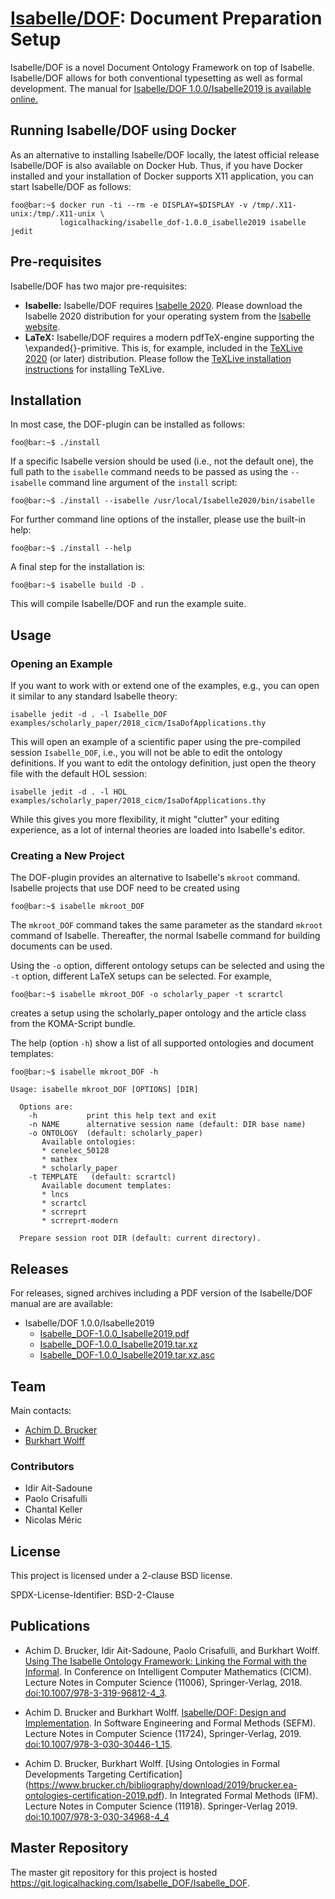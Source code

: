 # [Isabelle/DOF](https://git.logicalhacking.com/Isabelle_DOF/Isabelle_DOF): Document Preparation Setup

Isabelle/DOF is a novel Document Ontology Framework on top of Isabelle.
Isabelle/DOF allows for both conventional typesetting as well as formal
development. The manual for [Isabelle/DOF 1.0.0/Isabelle2019 is available 
online.](https://artifacts.logicalhacking.com/releases/Isabelle_DOF/Isabelle_DOF/Isabelle_DOF-1.0.0_Isabelle2019.pdf)

## Running Isabelle/DOF using Docker

As an alternative to installing Isabelle/DOF locally, the latest official release Isabelle/DOF
is also available on Docker Hub. Thus, if you have Docker installed and your installation of
Docker supports X11 application, you can start Isabelle/DOF as follows:

```console
foo@bar:~$ docker run -ti --rm -e DISPLAY=$DISPLAY -v /tmp/.X11-unix:/tmp/.X11-unix \ 
           logicalhacking/isabelle_dof-1.0.0_isabelle2019 isabelle jedit
```

## Pre-requisites

Isabelle/DOF has two major pre-requisites:

* **Isabelle:** Isabelle/DOF requires [Isabelle 2020](http://isabelle.in.tum.de/website-Isabelle2020/).
  Please download the Isabelle 2020 distribution for your operating
  system from the [Isabelle website](http://isabelle.in.tum.de/website-Isabelle2020/).
* **LaTeX:** Isabelle/DOF requires a modern pdfTeX-engine supporting the \expanded{}-primitive. This
  is, for example, included in the [TeXLive 2020](https://www.tug.org/texlive/) (or later)
  distribution. Please follow the [TeXLive installation instructions](https://www.tug.org/texlive/acquire-netinstall.html)
  for installing TeXLive.

## Installation

In most case, the DOF-plugin can be installed as follows:

```console
foo@bar:~$ ./install
```

If a specific Isabelle version should be used (i.e., not the default
one), the full path to the ``isabelle`` command needs to be passed as
using the ``--isabelle`` command line argument of the ``install`` script:

```console
foo@bar:~$ ./install --isabelle /usr/local/Isabelle2020/bin/isabelle
```

For further command line options of the installer, please use the
built-in help:

```console
foo@bar:~$ ./install --help
```

A final step for the installation is:

```console
foo@bar:~$ isabelle build -D .
```

This will compile Isabelle/DOF and run the example suite.

## Usage

### Opening an Example

If you want to work with or extend one of the examples, e.g., you can
open it similar to any standard Isabelle theory:

```console
isabelle jedit -d . -l Isabelle_DOF examples/scholarly_paper/2018_cicm/IsaDofApplications.thy
```

This will open an example of a scientific paper using the pre-compiled
session ``Isabelle_DOF``, i.e., you will not be able to edit the
ontology definitions. If you want to edit the ontology definition,
just open the theory file with the default HOL session:

```console
isabelle jedit -d . -l HOL examples/scholarly_paper/2018_cicm/IsaDofApplications.thy
```

While this gives you more flexibility, it might "clutter" your editing
experience, as a lot of internal theories are loaded into Isabelle's
editor.

### Creating a New Project

The DOF-plugin provides an alternative to Isabelle's ``mkroot`` command.
Isabelle projects that use DOF need to be created using

```console
foo@bar:~$ isabelle mkroot_DOF
```

The ``mkroot_DOF`` command takes the same parameter as the standard
``mkroot`` command of Isabelle. Thereafter, the normal Isabelle
command for building documents can be used.

Using the ``-o`` option, different ontology setups can be
selected and using the ``-t`` option, different LaTeX setups 
can be selected. For example,

```console
foo@bar:~$ isabelle mkroot_DOF -o scholarly_paper -t scrartcl
```

creates a setup using the scholarly_paper ontology and the article
class from the KOMA-Script bundle.

The help (option ``-h``) show a list of all supported ontologies and
document templates:

```console
foo@bar:~$ isabelle mkroot_DOF -h

Usage: isabelle mkroot_DOF [OPTIONS] [DIR]

  Options are:
    -h           print this help text and exit
    -n NAME      alternative session name (default: DIR base name)
    -o ONTOLOGY  (default: scholarly_paper)
       Available ontologies:
       * cenelec_50128
       * mathex
       * scholarly_paper
    -t TEMPLATE   (default: scrartcl)
       Available document templates:
       * lncs
       * scrartcl
       * scrreprt
       * scrreprt-modern

  Prepare session root DIR (default: current directory).
```

## Releases

For releases, signed archives including a PDF version of the Isabelle/DOF manual are
are available:

* Isabelle/DOF 1.0.0/Isabelle2019
  * [Isabelle_DOF-1.0.0_Isabelle2019.pdf](https://artifacts.logicalhacking.com/releases/Isabelle_DOF/Isabelle_DOF/Isabelle_DOF-1.0.0_Isabelle2019.pdf)
  * [Isabelle_DOF-1.0.0_Isabelle2019.tar.xz](https://artifacts.logicalhacking.com/releases/Isabelle_DOF/Isabelle_DOF/Isabelle_DOF-1.0.0_Isabelle2019.tar.xz)
  * [Isabelle_DOF-1.0.0_Isabelle2019.tar.xz.asc](https://artifacts.logicalhacking.com/releases/Isabelle_DOF/Isabelle_DOF/Isabelle_DOF-1.0.0_Isabelle2019.tar.xz.asc)

## Team

Main contacts:

* [Achim D. Brucker](http://www.brucker.ch/)
* [Burkhart Wolff](https://www.lri.fr/~wolff/)

### Contributors

* Idir Ait-Sadoune
* Paolo Crisafulli
* Chantal Keller
* Nicolas Méric 

## License

This project is licensed under a 2-clause BSD license.

SPDX-License-Identifier: BSD-2-Clause

## Publications

* Achim D. Brucker, Idir Ait-Sadoune, Paolo Crisafulli, and Burkhart
  Wolff. [Using The Isabelle Ontology Framework: Linking the Formal
  with the Informal](https://www.brucker.ch/bibliography/download/2018/brucker.ea-isabelle-ontologies-2018.pdf).
  In Conference on Intelligent Computer Mathematics (CICM). Lecture
  Notes in Computer Science (11006), Springer-Verlag, 2018.
  [doi:10.1007/978-3-319-96812-4_3](https://doi.org/10.1007/978-3-319-96812-4_3).

* Achim D. Brucker and Burkhart Wolff. [Isabelle/DOF: Design and
  Implementation](https://www.brucker.ch/bibliography/download/2019/brucker.ea-isabelledof-2019.pdf).
  In Software Engineering and Formal Methods (SEFM). Lecture Notes in
  Computer Science (11724), Springer-Verlag, 2019.
  [doi:10.1007/978-3-030-30446-1_15](https://doi.org/10.1007/978-3-030-30446-1_15).

* Achim D. Brucker, Burkhart Wolff. [Using Ontologies in Formal Developments Targeting Certification]
  (https://www.brucker.ch/bibliography/download/2019/brucker.ea-ontologies-certification-2019.pdf). In 
  Integrated Formal Methods (IFM). Lecture Notes in Computer Science (11918). Springer-Verlag 2019.
  [doi:10.1007/978-3-030-34968-4_4](http://dx.doi.org/10.1007/978-3-030-34968-4_4)  

## Master Repository

The master git repository for this project is hosted
<https://git.logicalhacking.com/Isabelle_DOF/Isabelle_DOF>.
